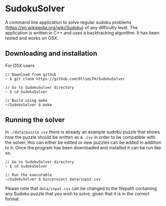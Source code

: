 # SudokuSolver

A command line application to solve regular sudoku problems (https://en.wikipedia.org/wiki/Sudoku) of any difficulty level.  The application is written in C++ and uses a backtracking algorithm.  It has been tested and works on OSX.


## Downloading and installation

For OSX users

```
// Download from github
~ $ git clone https://github.com/OllieLTH/SudokuSolver

// Go to SudokuSolver directory
~ $ cd SudokuSolver

// Build using make
~/SudokuSolver $ make
```


## Running the solver 

In ```./data/puzzle.csv``` there is already an example sudoku puzzle that shows how the puzzle should be written as a ```.csv``` in order to be compatible with the solver, this can either be edited or new puzzles can be added in addition to it.  Once the program has been downloaded and installed it can be run like so.

```
// Go to SudokuSolver directory
~ $ cd SudokuSolver

// Run the executable
~/SudokuSolver $ bin/project data/input.csv
```

Please note that ```data/input.csv``` can be changed to the filepath containing any Sudoku puzzle that you wish to solve, given that it is in the correct format.
